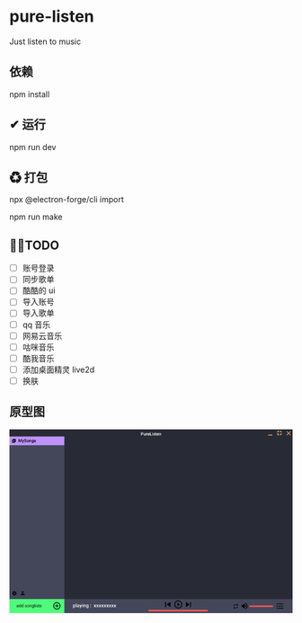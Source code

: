 # pure-listen

Just listen to music

## 依赖

npm install

## ✔ 运行

npm run dev

## ♻ 打包

npx @electron-forge/cli import

npm run make

## 🐱‍🏍TODO

- [ ] 账号登录
- [ ] 同步歌单
- [ ] 酷酷的 ui
- [ ] 导入账号
- [ ] 导入歌单
- [ ] qq 音乐
- [ ] 网易云音乐
- [ ] 咕咪音乐
- [ ] 酷我音乐
- [ ] 添加桌面精灵 live2d
- [ ] 换肤

## 原型图

![原型图](https://github.com/taotao7/pure-listen/blob/main/origin.png?raw=true)
